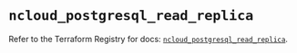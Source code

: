 # `ncloud_postgresql_read_replica`

Refer to the Terraform Registry for docs: [`ncloud_postgresql_read_replica`](https://registry.terraform.io/providers/navercloudplatform/ncloud/4.0.4/docs/resources/postgresql_read_replica).
